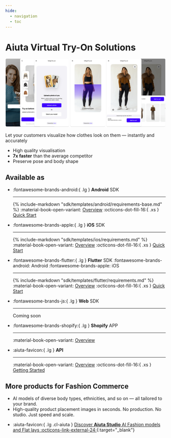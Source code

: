 ```yaml
---
hide:
  - navigation
  - toc
---
```


# Aiuta Virtual Try-On Solutions

![About Virtual Try-On](media/about.png)

Let your customers visualize how clothes look on them — instantly and accurately

- High quality visualisation
- __7x faster__ than the average competitor
- Preserve pose and body shape

## Available as

<div class="grid cards" markdown>

-   :fontawesome-brands-android:{ .lg } __Android__ <span class="md-platfroms">SDK</span>

    ---

    {% include-markdown "sdk/templates/android/requirements-base.md" %}
    :material-book-open-variant: 
    <span class="md-cards-links">
    [Overview](sdk/overview.md) :octicons-dot-fill-16:{ .xs } [Quick Start](sdk/android/setup/installation.md)
    </span>

-   :fontawesome-brands-apple:{ .lg } __iOS__ <span class="md-platfroms">SDK</span>

    ---

    {% include-markdown "sdk/templates/ios/requirements.md" %}
    :material-book-open-variant:
    <span class="md-cards-links">
    [Overview](sdk/overview.md) :octicons-dot-fill-16:{ .xs } [Quick Start](sdk/ios/quick-start.md)
    </span>

-   :fontawesome-brands-flutter:{ .lg } __Flutter__ <span class="md-platfroms">SDK :fontawesome-brands-android: Android :fontawesome-brands-apple: iOS</span>

    ---

    {% include-markdown "sdk/templates/flutter/requirements.md" %}
    :material-book-open-variant:
    <span class="md-cards-links">
    [Overview](sdk/overview.md) :octicons-dot-fill-16:{ .xs } [Quick Start](sdk/flutter/quick-start.md)
    </span>

-   :fontawesome-brands-js:{ .lg } __Web__ <span class="md-platfroms">SDK</span>

    ---

    Coming soon

-   :fontawesome-brands-shopify:{ .lg } __Shopify__ <span class="md-platfroms">APP</span>

    ---

    :material-book-open-variant:
    <span class="md-cards-links">
    [Overview](shopify/overview.md)
    </span>

-   :aiuta-favicon:{ .lg } __API__

    ---

    :material-book-open-variant:
    <span class="md-cards-links">
    [Overview](api/overview.md) :octicons-dot-fill-16:{ .xs } [Getting Started](api/getting-started.md)
    </span>

</div>

## More products for Fashion Commerce

- AI models of diverse body types, ethnicities, and so on — all tailored to your brand.
- High-quality product placement images in seconds. No production. No studio. Just speed and scale.

<div class="grid cards" markdown>

- :aiuta-favicon:{ .lg .cl-aiuta } [Discover __Aiuta Studio__ AI Fashion models and Flat lays :octicons-link-external-24:](https://aiuta.com){:target="_blank"}

</div>
